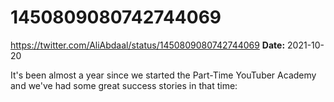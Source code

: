 # 1450809080742744069
https://twitter.com/AliAbdaal/status/1450809080742744069
**Date:** 2021-10-20

It's been almost a year since we started the Part-Time YouTuber Academy and we've had some great success stories in that time:
